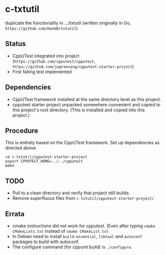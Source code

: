 # c-txtutil
duplicate the functionality in .../txtutil (written originally in Go,
`https://github.com/HankB/txtutil`)

## Status

* CppUTest integrated into project (`https://github.com/cpputest/cpputest`,
  `https://github.com/jwgrenning/cpputest-starter-project`)
* First failing test implemented

## Dependencies

* CppUTest framework installed at the same directory level as this project.
* cpputest starter project unpacked somewhere convenient and copied to this
  project's root directory. (This is installed and copied into this project.)


## Procedure

This is entirely based on the CppUTest framework. Set up
dependencies as directed above.

``` text
cd c-txtutil/cpputest-starter-project
export CPPUTEST_HOME=../../cpputest
make
```

## TODO

* Pull to a clean directory and verify that project still builds.
* Remove superfluous files from `c-txtutil/cpputest-starter-project/`

## Errata

* cmake instructions did not work for cpputest. (Even after typing 
 `cmake CMakeLists.txt` instead of `cmake CMakeList.txt`
* In Debian need to install `build-essential`, `libtool` and `autoconf` packages to
  build with autoconf.
* The configure command (for cppunit build) is `./configure`.
